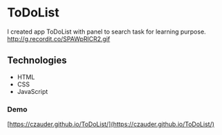 # ToDoList
I created app ToDoList with panel to search task for learning purpose.
http://g.recordit.co/SPAWpRlCR2.gif
## Technologies
* HTML 
* CSS
* JavaScript

### Demo
[https://czauder.github.io/ToDoList/](https://czauder.github.io/ToDoList/)
```
